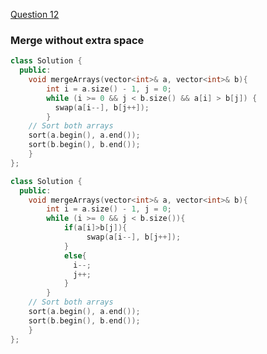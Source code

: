 <a href="https://www.geeksforgeeks.org/problems/merge-two-sorted-arrays-1587115620/1">Question 12</a>

### Merge without extra space

```cpp
class Solution {
  public:
    void mergeArrays(vector<int>& a, vector<int>& b){
        int i = a.size() - 1, j = 0;
        while (i >= 0 && j < b.size() && a[i] > b[j]) {
          swap(a[i--], b[j++]);
        }
    // Sort both arrays
    sort(a.begin(), a.end());
    sort(b.begin(), b.end());
    }
};
```

```cpp
class Solution {
  public:
    void mergeArrays(vector<int>& a, vector<int>& b){
        int i = a.size() - 1, j = 0;
        while (i >= 0 && j < b.size()){ 
            if(a[i]>b[j]){
                 swap(a[i--], b[j++]);
            }
            else{
              i--;
              j++;
            }   
        }
    // Sort both arrays
    sort(a.begin(), a.end());
    sort(b.begin(), b.end());
    }
};
```